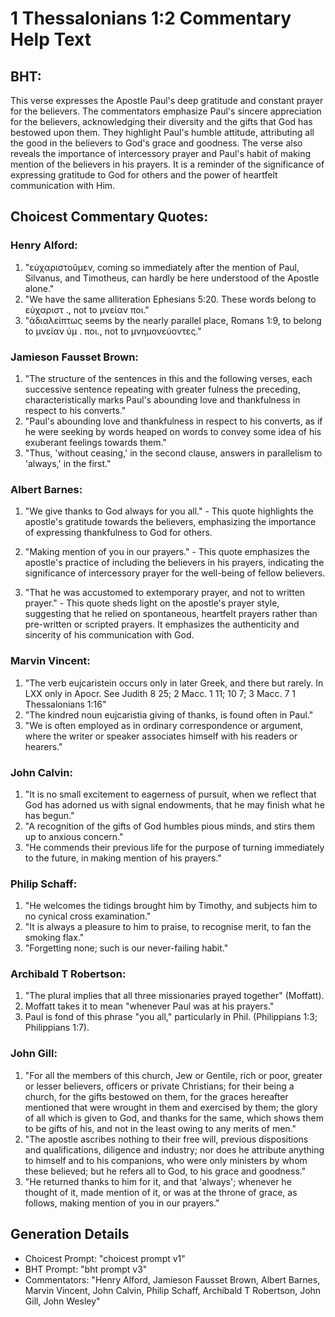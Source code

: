 # 1 Thessalonians 1:2 Commentary Help Text

## BHT:
This verse expresses the Apostle Paul's deep gratitude and constant prayer for the believers. The commentators emphasize Paul's sincere appreciation for the believers, acknowledging their diversity and the gifts that God has bestowed upon them. They highlight Paul's humble attitude, attributing all the good in the believers to God's grace and goodness. The verse also reveals the importance of intercessory prayer and Paul's habit of making mention of the believers in his prayers. It is a reminder of the significance of expressing gratitude to God for others and the power of heartfelt communication with Him.

## Choicest Commentary Quotes:
### Henry Alford:
1. "εὐχαριστοῦμεν, coming so immediately after the mention of Paul, Silvanus, and Timotheus, can hardly be here understood of the Apostle alone." 
2. "We have the same alliteration Ephesians 5:20. These words belong to εὐχαριστ ., not to μνείαν ποι."
3. "ἀδιαλείπτως seems by the nearly parallel place, Romans 1:9, to belong to μνείαν ὑμ . ποι., not to μνημονεύοντες."

### Jamieson Fausset Brown:
1. "The structure of the sentences in this and the following verses, each successive sentence repeating with greater fulness the preceding, characteristically marks Paul's abounding love and thankfulness in respect to his converts."
2. "Paul's abounding love and thankfulness in respect to his converts, as if he were seeking by words heaped on words to convey some idea of his exuberant feelings towards them."
3. "Thus, 'without ceasing,' in the second clause, answers in parallelism to 'always,' in the first."

### Albert Barnes:
1. "We give thanks to God always for you all." - This quote highlights the apostle's gratitude towards the believers, emphasizing the importance of expressing thankfulness to God for others.

2. "Making mention of you in our prayers." - This quote emphasizes the apostle's practice of including the believers in his prayers, indicating the significance of intercessory prayer for the well-being of fellow believers.

3. "That he was accustomed to extemporary prayer, and not to written prayer." - This quote sheds light on the apostle's prayer style, suggesting that he relied on spontaneous, heartfelt prayers rather than pre-written or scripted prayers. It emphasizes the authenticity and sincerity of his communication with God.

### Marvin Vincent:
1. "The verb eujcaristein occurs only in later Greek, and there but rarely. In LXX only in Apocr. See Judith 8 25; 2 Macc. 1 11; 10 7; 3 Macc. 7 1 Thessalonians 1:16"
2. "The kindred noun eujcaristia giving of thanks, is found often in Paul."
3. "We is often employed as in ordinary correspondence or argument, where the writer or speaker associates himself with his readers or hearers."

### John Calvin:
1. "It is no small excitement to eagerness of pursuit, when we reflect that God has adorned us with signal endowments, that he may finish what he has begun." 
2. "A recognition of the gifts of God humbles pious minds, and stirs them up to anxious concern." 
3. "He commends their previous life for the purpose of turning immediately to the future, in making mention of his prayers."

### Philip Schaff:
1. "He welcomes the tidings brought him by Timothy, and subjects him to no cynical cross examination."
2. "It is always a pleasure to him to praise, to recognise merit, to fan the smoking flax."
3. "Forgetting none; such is our never-failing habit."

### Archibald T Robertson:
1. "The plural implies that all three missionaries prayed together" (Moffatt).
2. Moffatt takes it to mean "whenever Paul was at his prayers."
3. Paul is fond of this phrase "you all," particularly in Phil. (Philippians 1:3; Philippians 1:7).

### John Gill:
1. "For all the members of this church, Jew or Gentile, rich or poor, greater or lesser believers, officers or private Christians; for their being a church, for the gifts bestowed on them, for the graces hereafter mentioned that were wrought in them and exercised by them; the glory of all which is given to God, and thanks for the same, which shows them to be gifts of his, and not in the least owing to any merits of men."
2. "The apostle ascribes nothing to their free will, previous dispositions and qualifications, diligence and industry; nor does he attribute anything to himself and to his companions, who were only ministers by whom these believed; but he refers all to God, to his grace and goodness."
3. "He returned thanks to him for it, and that 'always'; whenever he thought of it, made mention of it, or was at the throne of grace, as follows, making mention of you in our prayers."


## Generation Details
- Choicest Prompt: "choicest prompt v1"
- BHT Prompt: "bht prompt v3"
- Commentators: "Henry Alford, Jamieson Fausset Brown, Albert Barnes, Marvin Vincent, John Calvin, Philip Schaff, Archibald T Robertson, John Gill, John Wesley"
